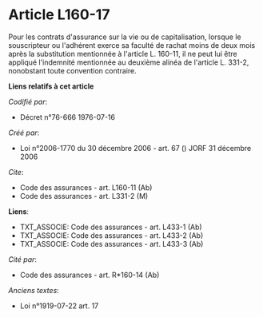 # Article L160-17

Pour les contrats d'assurance sur la vie ou de capitalisation, lorsque le souscripteur ou l'adhérent exerce sa faculté de
rachat moins de deux mois après la substitution mentionnée à l'article L. 160-11, il ne peut lui être appliqué l'indemnité
mentionnée au deuxième alinéa de l'article L. 331-2, nonobstant toute convention contraire.

**Liens relatifs à cet article**

_Codifié par_:

  - Décret n°76-666 1976-07-16

_Créé par_:

  - Loi n°2006-1770 du 30 décembre 2006 - art. 67 () JORF 31 décembre 2006

_Cite_:

  - Code des assurances - art. L160-11 (Ab)
  - Code des assurances - art. L331-2 (M)

**Liens**:

  - TXT_ASSOCIE: Code des assurances - art. L433-1 (Ab)
  - TXT_ASSOCIE: Code des assurances - art. L433-2 (Ab)
  - TXT_ASSOCIE: Code des assurances - art. L433-3 (Ab)

_Cité par_:

  - Code des assurances - art. R*160-14 (Ab)

_Anciens textes_:

  - Loi n°1919-07-22 art. 17
